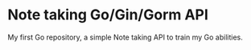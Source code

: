 # Note taking Go/Gin/Gorm API
My first Go repository, a simple Note taking API to train my Go abilities.
